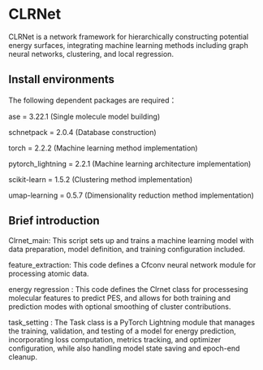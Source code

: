# CLRNet

CLRNet is a network framework for hierarchically constructing potential energy surfaces, integrating machine learning methods including graph neural networks, clustering, and local regression.

## Install environments

The following dependent  packages are required：

ase = 3.22.1 (Single molecule model building)

schnetpack = 2.0.4 (Database construction)

torch = 2.2.2 (Machine learning method implementation)

pytorch_lightning = 2.2.1 (Machine learning architecture implementation)

scikit-learn = 1.5.2 (Clustering method implementation)

umap-learning = 0.5.7 (Dimensionality reduction method implementation)

## Brief introduction

Clrnet_main: This script sets up and trains a machine learning model with data preparation, model definition, and training configuration included.

feature_extraction: This code defines a Cfconv neural network module for processing atomic data.

energy regression : This code defines the Clrnet class for processesing molecular features to predict PES, and allows for both training and prediction modes with optional smoothing of cluster contributions.

task_setting : The Task class is a PyTorch Lightning module that manages the training, validation, and testing of a model for energy prediction, incorporating loss computation, metrics tracking, and optimizer configuration, while also handling model state saving and epoch-end cleanup.
